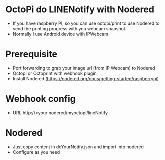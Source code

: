 # OctoPi do LINENotify with Nodered
- If you have raspberry PI, so you can use octopi/print to use Nodered to send the printing progress with you webcam snapshot.
- Normally I use Android device with IPWebcam

# Prerequisite
- Port forwarding to grab your image url (from IP Webcam) to Nodered
- Octopi or Octoprint with webhook plugin
- Install Nodered (https://nodered.org/docs/getting-started/raspberrypi)

# Webhook config
- URL http://<your nodered/myoctopi/lineNotify

# Nodered
- Just copy content in doYourNotify.json and import into nodered
- Configure as you need
